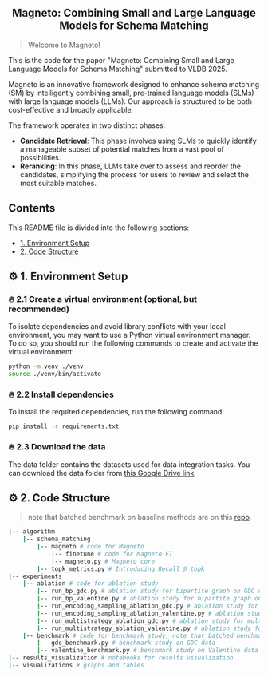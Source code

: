
<h2 align="center">Magneto: Combining Small and Large Language Models for
Schema Matching</h2>

> Welcome to Magneto!

This is the code for the paper "Magneto: Combining Small and Large Language Models for Schema Matching" submitted to VLDB 2025.

Magneto is an innovative framework designed to enhance schema matching (SM) by intelligently combining small, pre-trained language models (SLMs) with large language models (LLMs). Our approach is structured to be both cost-effective and broadly applicable.

The framework operates in two distinct phases:
- **Candidate Retrieval**: This phase involves using SLMs to quickly identify a manageable subset of potential matches from a vast pool of possibilities.
- **Reranking**: In this phase, LLMs take over to assess and reorder the candidates, simplifying the process for users to review and select the most suitable matches.

## Contents

This README file is divided into the following sections:

* [1. Environment Setup](#gear-1-environment-setup)
* [2. Code Structure](#gear-2-code-structure)

## :gear: 1. Environment Setup

### 🔥 2.1 Create a virtual environment (optional, but recommended)

To isolate dependencies and avoid library conflicts with your local environment, you may want to use a Python virtual environment manager. To do so, you should run the following commands to create and activate the virtual environment:
```bash
python -m venv ./venv
source ./venv/bin/activate
```

### 🔥 2.2 Install dependencies

To install the required dependencies, run the following command:
```bash
pip install -r requirements.txt
```

### 🔥 2.3 Download the data

The data folder contains the datasets used for data integration tasks. You can download the data folder from [this Google Drive link](https://drive.google.com/drive/folders/19kCWQI0CWHs1ZW9RQEUSeK6nuXoA-5B7?usp=sharing).




## :gear: 2. Code Structure
> note that batched benchmark on baseline methods are on this [repo](https://github.com/VIDA-NYU/data-harmonization-benchmark).

```sh
|-- algorithm
    |-- schema_matching
        |-- magneto # code for Magneto
            |-- finetune # code for Magneto FT
            |-- magneto.py # Magneto core
        |-- topk_metrics.py # Introducing Recall @ topk
|-- experiments
    |-- ablation # code for ablation study
        |-- run_bp_gdc.py # ablation study for bipartite graph on GDC data
        |-- run_bp_valentine.py # ablation study for bipartite graph on Valentine data
        |-- run_encoding_sampling_ablation_gdc.py # ablation study for encoding sampling on GDC data
        |-- run_encoding_sampling_ablation_valentine.py # ablation study for encoding sampling on Valentine data
        |-- run_multistrategy_ablation_gdc.py # ablation study for multi-strategy on GDC data
        |-- run_multistrategy_ablation_valentine.py # ablation study for multi-strategy on Valentine data
    |-- benchmark # code for benchmark study, note that batched benchmark on baseline methods are on this [repo](https://github.com/VIDA-NYU/data-harmonization-benchmark)
        |-- gdc_benchmark.py # benchmark study on GDC data
        |-- valentine_benchmark.py # benchmark study on Valentine data
|-- results_visualization # notebooks for results visualization
|-- visualizations # graphs and tables
```

